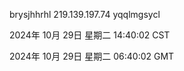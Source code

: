 brysjhhrhl 219.139.197.74 yqqlmgsycl

2024年 10月 29日 星期二 14:40:02 CST

2024年 10月 29日 星期二 06:40:02 GMT
